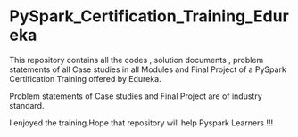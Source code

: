# PySpark_Certification_Training_Edureka

This repository contains all the codes , solution documents , problem statements of all Case studies in all Modules and Final Project of a PySpark Certification Training offered by Edureka.

Problem statements of Case studies and Final Project are of industry standard.

I enjoyed the training.Hope that repository will help Pyspark Learners !!!
